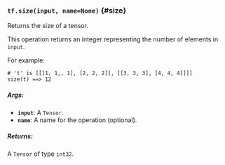 ### `tf.size(input, name=None)` {#size}

Returns the size of a tensor.

This operation returns an integer representing the number of elements in
`input`.

For example:

```prettyprint
# 't' is [[[1, 1,, 1], [2, 2, 2]], [[3, 3, 3], [4, 4, 4]]]]
size(t) ==> 12
```

##### Args:


*  <b>`input`</b>: A `Tensor`.
*  <b>`name`</b>: A name for the operation (optional).

##### Returns:

  A `Tensor` of type `int32`.

